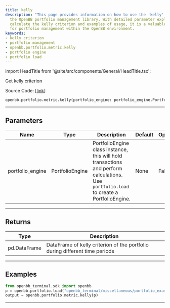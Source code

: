 ```yaml
---
title: kelly
description: "This page provides information on how to use the 'kelly' function from"
  the OpenBB portfolio management library. With detailed parameter explanations to
  calculate the kelly criterion and examples of usage, it is a valuable reference
  for portfolio management within the OpenBB environment.
keywords:
- kelly criterion
- portfolio management
- openbb.portfolio.metric.kelly
- portfolio engine
- portfolio load
---
```


import HeadTitle from '@site/src/components/General/HeadTitle.tsx';

<HeadTitle title="portfolio.metric.kelly - Reference | OpenBB SDK Docs" />

Get kelly criterion

Source Code: [[link](https://github.com/OpenBB-finance/OpenBBTerminal/tree/main/openbb_terminal/portfolio/portfolio_model.py#L1561)]

```python
openbb.portfolio.metric.kelly(portfolio_engine: portfolio_engine.PortfolioEngine)
```

---

## Parameters

| Name | Type | Description | Default | Optional |
| ---- | ---- | ----------- | ------- | -------- |
| portfolio_engine | PortfolioEngine | PortfolioEngine class instance, this will hold transactions and perform calculations.<br/>Use `portfolio.load` to create a PortfolioEngine. | None | False |


---

## Returns

| Type | Description |
| ---- | ----------- |
| pd.DataFrame | DataFrame of kelly criterion of the portfolio during different time periods |
---

## Examples

```python
from openbb_terminal.sdk import openbb
p = openbb.portfolio.load("openbb_terminal/miscellaneous/portfolio_examples/holdings/example.csv")
output = openbb.portfolio.metric.kelly(p)
```

---
